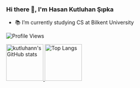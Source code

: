 ### Hi there 👋, I'm Hasan Kutluhan Şıpka
* 📚 I’m currently studying CS at Bilkent University

![Profile Views](https://komarev.com/ghpvc/?username=kutluhann&label=Profile%20views&color=0e75b6&style=flat)

<a href="https://github.com/kutluhann/">
  <img src="https://github-readme-stats.vercel.app/api?username=kutluhann&include_all_commits=true&count_private=true&show_icons=true&theme=dark&border_radius=12&card_width=400" height="100" alt="kutluhann's GitHub stats"/>
  <img src="https://github-readme-stats.vercel.app/api/top-langs/?username=kutluhann&layout=compact&theme=dark&langs_count=8&border_radius=12&card_width=386" height="100" alt="Top Langs"/>
</a>
